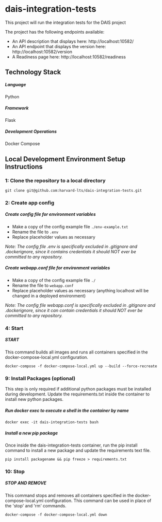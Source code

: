 # dais-integration-tests
This project will run the integration tests for the DAIS project

The project has the following endpoints available:

* An API description that displays here: http://localhost:10582/
* An API endpoint that displays the version here: http://localhost:10582/version
* A Readiness page here: http://localhost:10582/readiness

## Technology Stack
##### Language
Python

##### Framework
Flask

##### Development Operations
Docker Compose

## Local Development Environment Setup Instructions

### 1: Clone the repository to a local directory
```git clone git@github.com:harvard-lts/dais-integration-tests.git```

### 2: Create app config

##### Create config file for environment variables
- Make a copy of the config example file `./env-example.txt`
- Rename the file to `.env`
- Replace placeholder values as necessary

*Note: The config file .env is specifically excluded in .gitignore and .dockerignore, since it contains credentials it should NOT ever be committed to any repository.*

##### Create webapp.conf file for environment variables
- Make a copy of the config example file `./`
- Rename the file to `webapp.conf`
- Replace placeholder values as necessary (anything localhost will be changed in a deployed environment)

*Note: The config file webapp.conf is specifically excluded in .gitignore and .dockerignore, since it can contain credentials it should NOT ever be committed to any repository.*

### 4: Start

##### START

This command builds all images and runs all containers specified in the docker-compose-local.yml configuration.

```
docker-compose -f docker-compose-local.yml up --build --force-recreate
```

### 9: Install Packages (optional)
This step is only required if additional python packages must be installed during development. Update the requirements.txt inside the container to install new python packages.

##### Run docker exec to execute a shell in the container by name

```
docker exec -it dais-integration-tests bash
```

##### Install a new pip package

Once inside the dais-integration-tests container, run the pip install command to install a new package and update the requirements text file.

```
pip install packagename && pip freeze > requirements.txt
```

### 10: Stop

##### STOP AND REMOVE

This command stops and removes all containers specified in the docker-compose-local.yml configuration. This command can be used in place of the 'stop' and 'rm' commands.

```
docker-compose -f docker-compose-local.yml down
```

